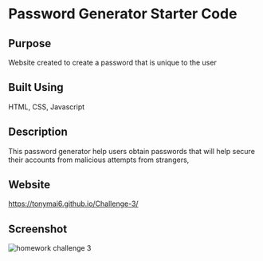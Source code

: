 # Password Generator Starter Code

## Purpose 
Website created to create a password that is unique to the user
## Built Using
HTML, CSS, Javascript

## Description
This password generator help users obtain passwords that will help secure their accounts from malicious attempts from strangers,

## Website 
https://tonymai6.github.io/Challenge-3/

## Screenshot 
![homework challenge 3](https://user-images.githubusercontent.com/114831060/199150861-bab169af-3a62-41e2-a0ee-aec038543c53.jpg)
